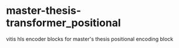 # master-thesis-transformer_positional
vitis hls encoder blocks for master's thesis positional encoding block
